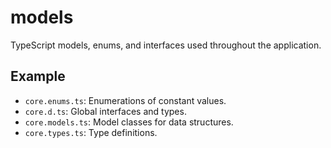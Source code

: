 # models

TypeScript models, enums, and interfaces used throughout the application.

## Example
- `core.enums.ts`: Enumerations of constant values.
- `core.d.ts`: Global interfaces and types.
- `core.models.ts`: Model classes for data structures.
- `core.types.ts`: Type definitions.
